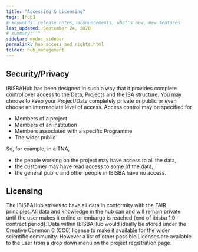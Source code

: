 ```yaml
---
title: "Accessing & Licensing"
tags: [hub]
# keywords: release notes, announcements, what's new, new features
last_updated: September 24, 2020
# summary: ""
sidebar: mydoc_sidebar
permalink: hub_access_and_rights.html
folder: hub_management
---
```


## Security/Privacy

IBISBAHub has been designed in such a way that it provides complete control over access to the Data, Projects and the ISA structure. You may choose to keep your Project/Data completely private or public or even choose an intermediate level of access. Access control may be specified for

- Members of a project
- Members of an institution
- Members associated with a specific Programme
- The wider public

So, for example, in a TNA,

- the people working on the project may have access to all the data,
- the customer may have read access to some of the data,
- the general public and other people in IBISBA have no access.

## Licensing

The IBISBAHub strives to have all data in conformity with the FAIR principles.All data and knowledge in the hub can and will remain private until the user makes it online or embargo is reached (end of ibisba 1.0 contract period). Data within IBISBAHub would  ideally be  stored under the Creative Common 0  (CC0) license to make it available for the wider scientific community. However a list of other possible Licenses are available to the user from a drop down menu on the project registration page.
